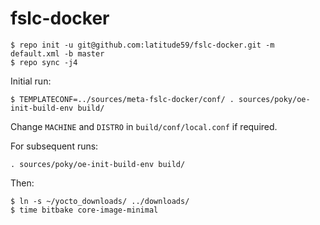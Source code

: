 # fslc-docker

```
$ repo init -u git@github.com:latitude59/fslc-docker.git -m default.xml -b master
$ repo sync -j4
```
Initial run:
```
$ TEMPLATECONF=../sources/meta-fslc-docker/conf/ . sources/poky/oe-init-build-env build/
```
Change `MACHINE` and `DISTRO` in `build/conf/local.conf` if required.

For subsequent runs:
```
. sources/poky/oe-init-build-env build/
```
Then:
```
$ ln -s ~/yocto_downloads/ ../downloads/
$ time bitbake core-image-minimal
```
